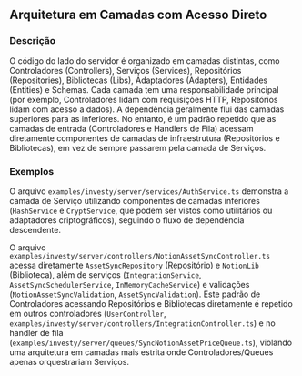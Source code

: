## Arquitetura em Camadas com Acesso Direto

### Descrição

O código do lado do servidor é organizado em camadas distintas, como Controladores (Controllers), Serviços (Services), Repositórios (Repositories), Bibliotecas (Libs), Adaptadores (Adapters), Entidades (Entities) e Schemas. Cada camada tem uma responsabilidade principal (por exemplo, Controladores lidam com requisições HTTP, Repositórios lidam com acesso a dados). A dependência geralmente flui das camadas superiores para as inferiores. No entanto, é um padrão repetido que as camadas de entrada (Controladores e Handlers de Fila) acessam diretamente componentes de camadas de infraestrutura (Repositórios e Bibliotecas), em vez de sempre passarem pela camada de Serviços.

### Exemplos

O arquivo `examples/investy/server/services/AuthService.ts` demonstra a camada de Serviço utilizando componentes de camadas inferiores (`HashService` e `CryptService`, que podem ser vistos como utilitários ou adaptadores criptográficos), seguindo o fluxo de dependência descendente.

O arquivo `examples/investy/server/controllers/NotionAssetSyncController.ts` acessa diretamente `AssetSyncRepository` (Repositório) e `NotionLib` (Biblioteca), além de serviços (`IntegrationService`, `AssetSyncSchedulerService`, `InMemoryCacheService`) e validações (`NotionAssetSyncValidation`, `AssetSyncValidation`). Este padrão de Controladores acessando Repositórios e Bibliotecas diretamente é repetido em outros controladores (`UserController`, `examples/investy/server/controllers/IntegrationController.ts`) e no handler de fila (`examples/investy/server/queues/SyncNotionAssetPriceQueue.ts`), violando uma arquitetura em camadas mais estrita onde Controladores/Queues apenas orquestrariam Serviços.
